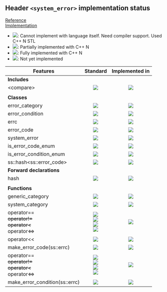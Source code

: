 ## Header `<system_error>` implementation status

[Reference](https://en.cppreference.com/w/cpp/header/system_error)  
[Implementation](../ss/include/ss/system_error.h)

* ![](https://img.shields.io/badge/C%2B%2B-N-red): Cannot implement with language itself. Need compiler support. Used C++ N STL
* ![](https://img.shields.io/badge/C%2B%2B-N-blue): Partially implemented with C++ N
* ![](https://img.shields.io/badge/C%2B%2B-N-green): Fully implemented with C++ N
* ![][notyet]: Not yet implemented

| Features                                     | Standard             | Implemented in                    |
|----------------------------------------------|:--------------------:|:---------------------------------:|
| **Includes**                                 |                      |                                   |
| \<compare>                                   | ![][cpp20]           | ![][notyet]                       |
|                                              |                      |                                   |
| **Classes**                                  |                      |                                   |
| error_category                               | ![][cpp11]           | ![][notyet]                       |
| error_condition                              | ![][cpp11]           | ![][notyet]                       |
| errc                                         | ![][cpp11]           | ![][notyet]                       |
| error_code                                   | ![][cpp11]           | ![][notyet]                       |
| system_error                                 | ![][cpp11]           | ![][notyet]                       |
| is_error_code_enum                           | ![][cpp11]           | ![][notyet]                       |
| is_error_condition_enum                      | ![][cpp11]           | ![][notyet]                       |
| ss::hash\<ss::error_code>                    | ![][cpp11]           | ![][notyet]                       |
| **Forward declarations**                     |                      |                                   |
| hash                                         | ![][cpp11]           | ![][notyet]                       |
|                                              |                      |                                   |
| **Functions**                                |                      |                                   |
| generic_category                             | ![][cpp11]           | ![][notyet]                       |
| system_category                              | ![][cpp11]           | ![][notyet]                       |
| operator== <br/>~~operator!=~~ <br/>~~operator\<~~ <br/>operator\<=> | ![][legacy] <br/>![][legacy] <br/>![][legacy] <br/>![][cpp20] | ![][notyet]                       |
| operator\<\<                                 | ![][legacy]          | ![][notyet]                       |
| make_error_code(ss::errc)                    | ![][cpp11]           | ![][notyet]                       |
| operator== <br/>~~operator!=~~ <br/>~~operator\<~~ <br/>operator\<=> | ![][legacy] <br/>![][legacy] <br/>![][legacy] <br/>![][cpp20] | ![][notyet]                       |
| make_error_condition(ss::errc)               | ![][cpp11]           | ![][notyet]                       |


<!--
	C++11: 14	| 0
	C++20: 1	| 0

	Total: 15	| 0-->

[notyet]: https://img.shields.io/badge/Not_yet-orange
[removed]: https://img.shields.io/badge/Removed-red
[legacy]: https://img.shields.io/badge/legacy-grey

[cppno11]: https://img.shields.io/badge/C%2B%2B-11-red
[cppno14]: https://img.shields.io/badge/C%2B%2B-14-red
[cppno17]: https://img.shields.io/badge/C%2B%2B-17-red
[cppno20]: https://img.shields.io/badge/C%2B%2B-20-red
[cppno23]: https://img.shields.io/badge/C%2B%2B-23-red

[cpppt11]: https://img.shields.io/badge/C%2B%2B-11-blue
[cpppt14]: https://img.shields.io/badge/C%2B%2B-14-blue
[cpppt17]: https://img.shields.io/badge/C%2B%2B-17-blue
[cpppt20]: https://img.shields.io/badge/C%2B%2B-20-blue
[cpppt23]: https://img.shields.io/badge/C%2B%2B-23-blue

[cpp11]: https://img.shields.io/badge/C%2B%2B-11-green
[cpp14]: https://img.shields.io/badge/C%2B%2B-14-green
[cpp17]: https://img.shields.io/badge/C%2B%2B-17-green
[cpp20]: https://img.shields.io/badge/C%2B%2B-20-green
[cpp23]: https://img.shields.io/badge/C%2B%2B-23-green
